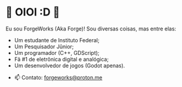 # 🌱 OIOI :D 🌱

Eu sou ForgeWorks (Aka Forge)! 
Sou diversas coisas, mas entre elas:
* Um estudante de Instituto Federal;
* Um Pesquisador Jûnior;
* Um programador (C++, GDScript);
* Fã #1 de eletrônica digital e analógica;
* Um desenvolvedor de jogos (Godot apenas).

- 📫 Contato: forgeworks@proton.me

<!---
Max9th/Max9th is a ✨ special ✨ repository because its `README.md` (this file) appears on your GitHub profile.
You can click the Preview link to take a look at your changes.
--->
